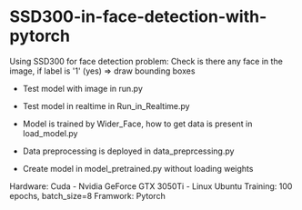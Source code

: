 # SSD300-in-face-detection-with-pytorch
Using SSD300 for face detection problem: Check is there any face in the image, if label is '1' (yes) => draw bounding boxes

- Test model with image in run.py
- Test model in realtime in Run_in_Realtime.py

- Model is trained by Wider_Face, how to get data is present in load_model.py
- Data preprocessing is deployed in data_preprcessing.py
- Create model in model_pretrained.py without loading weights

Hardware: Cuda - Nvidia GeForce GTX 3050Ti - Linux Ubuntu
Training: 100 epochs, batch_size=8
Framwork: Pytorch
